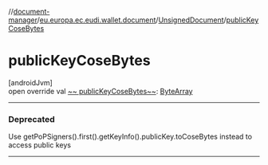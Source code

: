 //[document-manager](../../../index.md)/[eu.europa.ec.eudi.wallet.document](../index.md)/[UnsignedDocument](index.md)/[publicKeyCoseBytes](public-key-cose-bytes.md)

# publicKeyCoseBytes

[androidJvm]\
open override val [~~
publicKeyCoseBytes~~](public-key-cose-bytes.md): [ByteArray](https://kotlinlang.org/api/latest/jvm/stdlib/kotlin-stdlib/kotlin/-byte-array/index.html)

---

### Deprecated

Use getPoPSigners().first().getKeyInfo().publicKey.toCoseBytes instead to access public keys

---
